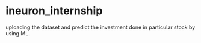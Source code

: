 # ineuron_internship
uploading the dataset and predict the investment done in particular  stock by using ML.

